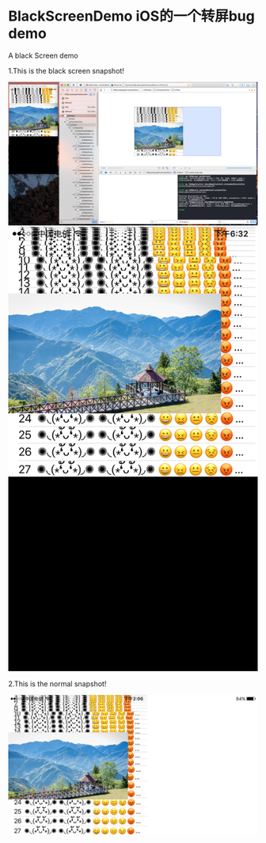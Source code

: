 # BlackScreenDemo iOS的一个转屏bug demo
A black Screen demo 

1.This is the black screen snapshot!

![](https://github.com/wave113/BlackScreenDemo/blob/master/%E5%B1%8F%E5%B9%95%E5%BF%AB%E7%85%A7%202017-05-12%20%E4%B8%8B%E5%8D%885.09.37.png?raw=true)
![](https://github.com/wave113/BlackScreenDemo/blob/master/BlackScreen.PNG?raw=true)

2.This is the normal snapshot!

![](https://github.com/wave113/BlackScreenDemo/blob/master/NormalSnapshot.png?raw=true)
